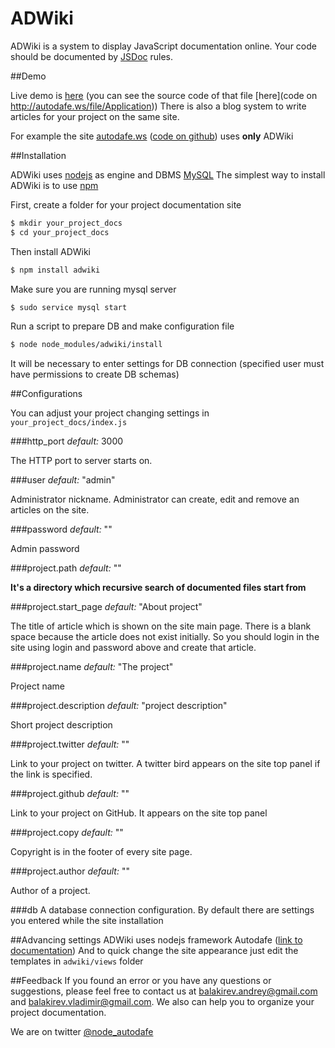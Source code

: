 # ADWiki

ADWiki is a system to display JavaScript documentation online. Your code should be documented by
[JSDoc](http://en.wikipedia.org/wiki/JSDoc) rules.

##Demo

Live demo is [here](http://autodafe.ws/class/Application) (you can see the source code of that file
[here](code on http://autodafe.ws/file/Application)) There is also a blog system to write articles for your project on the
same site.

For example the site [autodafe.ws](http://autodafe.ws) ([code on github](https://github.com/jifeon/autodafe_docs)) uses **only** ADWiki

##Installation

ADWiki uses [nodejs](http://nodejs.org) as engine and DBMS [MySQL](http://www.mysql.com/) The simplest way to install
ADWiki is to use [npm](http://npmjs.org)

First, create a folder for your project documentation site

```bash
$ mkdir your_project_docs
$ cd your_project_docs
```
Then install ADWiki
```bash
$ npm install adwiki
```
Make sure you are running mysql server
```bash
$ sudo service mysql start
```
Run a script to prepare DB and make configuration file
```bash
$ node node_modules/adwiki/install
```
It will be necessary to enter settings for DB connection (specified user must have permissions to create DB schemas)

##Configurations

You can adjust your project changing settings in `your_project_docs/index.js`

###http_port
_default:_ 3000

The HTTP port to server starts on.

###user 
_default:_ "admin"

Administrator nickname. Administrator can create, edit and remove an articles on the site.

###password
_default:_ ""

Admin password

###project.path
_default:_ ""

**It's a directory which recursive search of documented files start from**

###project.start_page
_default:_ "About project"

The title of article which is shown on the site main page. There is a blank space because the article does not exist
initially. So you should login in the site using login and password above and create that article.

###project.name
_default:_ "The project"

Project name

###project.description
_default:_ "project description"

Short project description

###project.twitter
_default:_ ""

Link to your project on twitter. A twitter bird appears on the site top panel if the link is specified.

###project.github
_default:_ ""

Link to your project on GitHub. It appears on the site top panel

###project.copy
_default:_ ""

Copyright is in the footer of every site page.

###project.author
_default:_ ""

Author of a project.

###db
A database connection configuration. By default there are settings you entered while the site installation

##Advancing settings
ADWiki uses nodejs framework Autodafe ([link to documentation](http://autodafe.ws)) And to quick change the site
appearance just edit the templates in `adwiki/views` folder

##Feedback
If you found an error or you have any questions or suggestions, please feel free to contact us at
balakirev.andrey@gmail.com and balakirev.vladimir@gmail.com. We also can help you to organize your project
documentation.

We are on twitter [@node_autodafe](http://twitter.com/node_autodafe)